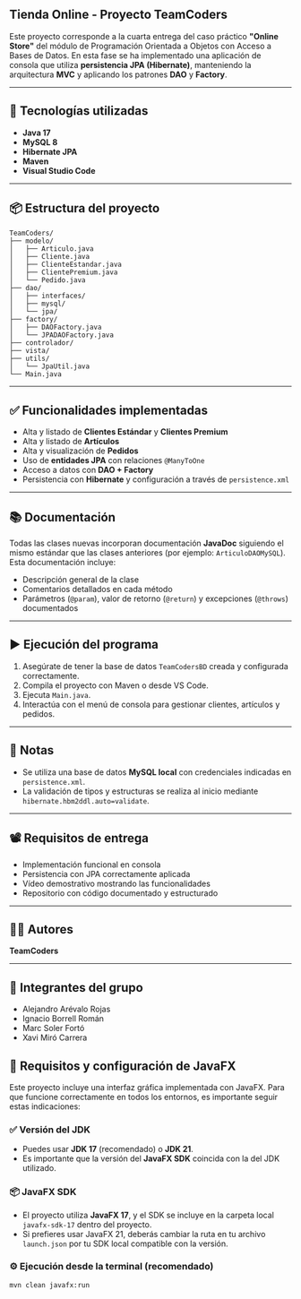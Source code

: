 ## Tienda Online - Proyecto TeamCoders

Este proyecto corresponde a la cuarta entrega del caso práctico **"Online Store"** del módulo de Programación Orientada a Objetos con Acceso a Bases de Datos. En esta fase se ha implementado una aplicación de consola que utiliza **persistencia JPA (Hibernate)**, manteniendo la arquitectura **MVC** y aplicando los patrones **DAO** y **Factory**.

---

## 🔧 Tecnologías utilizadas

- **Java 17**
- **MySQL 8**
- **Hibernate JPA**
- **Maven**
- **Visual Studio Code**

---

## 📦 Estructura del proyecto

```
TeamCoders/
├── modelo/
│   ├── Articulo.java
│   ├── Cliente.java
│   ├── ClienteEstandar.java
│   ├── ClientePremium.java
│   └── Pedido.java
├── dao/
│   ├── interfaces/
│   ├── mysql/
│   └── jpa/
├── factory/
│   ├── DAOFactory.java
│   └── JPADAOFactory.java
├── controlador/
├── vista/
├── utils/
│   └── JpaUtil.java
└── Main.java
```

---

## ✅ Funcionalidades implementadas

- Alta y listado de **Clientes Estándar** y **Clientes Premium**
- Alta y listado de **Artículos**
- Alta y visualización de **Pedidos**
- Uso de **entidades JPA** con relaciones `@ManyToOne`
- Acceso a datos con **DAO + Factory**
- Persistencia con **Hibernate** y configuración a través de `persistence.xml`

---

## 📚 Documentación

Todas las clases nuevas incorporan documentación **JavaDoc** siguiendo el mismo estándar que las clases anteriores (por ejemplo: `ArticuloDAOMySQL`). Esta documentación incluye:

- Descripción general de la clase
- Comentarios detallados en cada método
- Parámetros (`@param`), valor de retorno (`@return`) y excepciones (`@throws`) documentados

---

## ▶️ Ejecución del programa

1. Asegúrate de tener la base de datos `TeamCodersBD` creada y configurada correctamente.
2. Compila el proyecto con Maven o desde VS Code.
3. Ejecuta `Main.java`.
4. Interactúa con el menú de consola para gestionar clientes, artículos y pedidos.

---

## 📝 Notas

- Se utiliza una base de datos **MySQL local** con credenciales indicadas en `persistence.xml`.
- La validación de tipos y estructuras se realiza al inicio mediante `hibernate.hbm2ddl.auto=validate`.

---

## 📽️ Requisitos de entrega

- Implementación funcional en consola
- Persistencia con JPA correctamente aplicada
- Vídeo demostrativo mostrando las funcionalidades
- Repositorio con código documentado y estructurado

---

## 👨‍💻 Autores

**TeamCoders**

---

## 👥 Integrantes del grupo

- Alejandro Arévalo Rojas
- Ignacio Borrell Román
- Marc Soler Fortó
- Xavi Miró Carrera

## 🔧 Requisitos y configuración de JavaFX

Este proyecto incluye una interfaz gráfica implementada con JavaFX. Para que funcione correctamente en todos los entornos, es importante seguir estas indicaciones:

### ✅ Versión del JDK

- Puedes usar **JDK 17** (recomendado) o **JDK 21**.
- Es importante que la versión del **JavaFX SDK** coincida con la del JDK utilizado.

### 📦 JavaFX SDK

- El proyecto utiliza **JavaFX 17**, y el SDK se incluye en la carpeta local `javafx-sdk-17` dentro del proyecto.
- Si prefieres usar JavaFX 21, deberás cambiar la ruta en tu archivo `launch.json` por tu SDK local compatible con la versión.

### ⚙️ Ejecución desde la terminal (recomendado)

```bash
mvn clean javafx:run